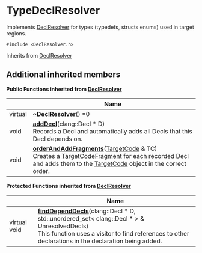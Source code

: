 # TypeDeclResolver



Implements [DeclResolver]() for types (typedefs, structs enums) used in target regions. 


`#include <DeclResolver.h>`

Inherits from [DeclResolver](Classes/classDeclResolver/)

## Additional inherited members

**Public Functions inherited from [DeclResolver](Classes/classDeclResolver/)**

|                | Name           |
| -------------- | -------------- |
| virtual | **[~DeclResolver](Classes/classDeclResolver/#function-~declresolver)**() =0 |
| void | **[addDecl](Classes/classDeclResolver/#function-adddecl)**(clang::Decl * D)<br>Records a Decl and automatically adds all Decls that this Decl depends on.  |
| void | **[orderAndAddFragments](Classes/classDeclResolver/#function-orderandaddfragments)**([TargetCode](Classes/classTargetCode/) & TC)<br>Creates a [TargetCodeFragment](Classes/classTargetCodeFragment/) for each recorded Decl and adds them to the [TargetCode](Classes/classTargetCode/) object in the correct order.  |

**Protected Functions inherited from [DeclResolver](Classes/classDeclResolver/)**

|                | Name           |
| -------------- | -------------- |
| virtual void | **[findDependDecls](Classes/classDeclResolver/#function-finddependdecls)**(clang::Decl * D, std::unordered_set< clang::Decl * > & UnresolvedDecls)<br>This function uses a visitor to find references to other declarations in the declaration being added.  |


